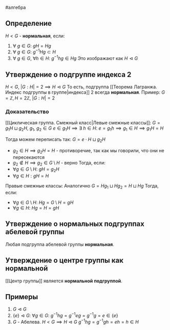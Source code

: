 #алгебра 
## Определение
$H < G$ - **нормальная**, если:
1)  $\forall \ g \in G: \ gH = Hg$
2) $\forall \ g \in G: \ g^{-1}Hg \subset H$
3) $\forall \ g \in G, \ \forall h \in H: \ g^{-1}hg \in Hg$
Это изображают как $H \vartriangleleft G$

## Утверждение о подгруппе индекса 2
$H < G, \ |G:H| = 2 \implies H \vartriangleleft G$
То есть, подгруппа [[Теорема Лагранжа. Индекс подгруппы в группе|индекса]] 2 всегда **нормальная**.
Пример: $G = \mathbb{Z}, H = 2 \mathbb{Z}, \ |G : H| = 2$

### Доказательство
[[Циклическая группа. Смежный класс|Левые смежные классы]]:
$G = g_1H \sqcup g_2H, \ g_1, \ g_2 \in G$
$e \in g_1H \implies \exists \ h \in H: \ e = g_1h \implies g_1 \in H \implies g_1H = H$

Тогда можем переписать так:
$G = e \cdot H \sqcup g_2H$

- $g_2 \in H \implies g_2H = H$ - противоречие, так как мы говорили, что они не пересекаются
- $g_2 \notin H \implies g_2 \in G \setminus H$ - верно
Тогда, если:
- $\forall g \in G \setminus H: \ gH = g_2H$
- $\forall g \in H: gH = H$

Правые смежные классы:
Аналогично
$G = Hg_1 \sqcup Hg_2 = H \sqcup Hg$
Тогда, если:
- $\forall g \in G \setminus H: \ Hg = G \setminus H = gH$
- $\forall g \in H: \ Hg = H = gH$

## Утверждение о нормальных подгруппах абелевой группы
Любая подгруппа абелевой группы **нормальная**.

## Утверждение о центре группы как нормальной
[[Центр группы]] является **нормальной подгруппой**.

## Примеры
1) $G \vartriangleleft G$
2) $\{ e \} \vartriangleleft G: \ \forall g \in G: \ g^{-1}hg = g^{-1}eg = g^{-1}g = e \in \{ e\}$
3) $G$ - Абелева. $H < G \implies H \vartriangleleft G$
	$g^{-1}hg = g^{-1}gh = eh = h \in H$
